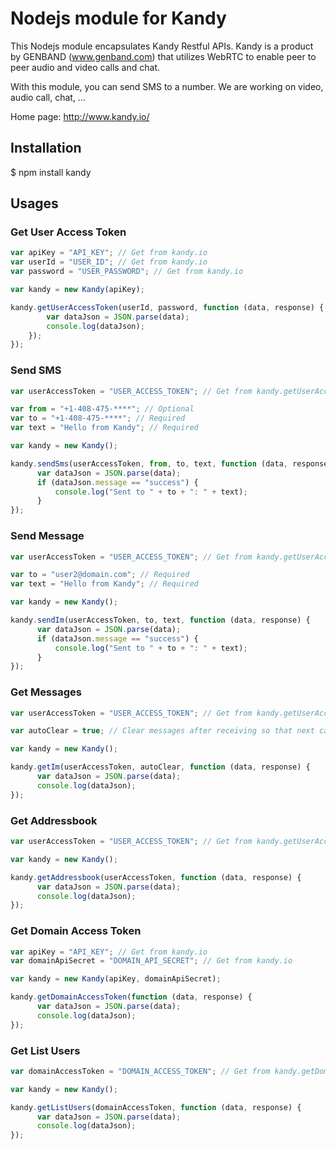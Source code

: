 # Nodejs module for Kandy

This Nodejs module encapsulates Kandy Restful APIs. Kandy is a product by GENBAND (www.genband.com) that utilizes WebRTC to enable peer to peer audio and video calls and chat.

With this module, you can send SMS to a number. We are working on video, audio call, chat, ...

Home page: http://www.kandy.io/

## Installation

$ npm install kandy

## Usages

### Get User Access Token

```javascript
var apiKey = "API_KEY"; // Get from kandy.io
var userId = "USER_ID"; // Get from kandy.io
var password = "USER_PASSWORD"; // Get from kandy.io

var kandy = new Kandy(apiKey);

kandy.getUserAccessToken(userId, password, function (data, response) {
        var dataJson = JSON.parse(data);
        console.log(dataJson);
    });
});

```

### Send SMS

```javascript
var userAccessToken = "USER_ACCESS_TOKEN"; // Get from kandy.getUserAccessToken(...)

var from = "+1-408-475-****"; // Optional
var to = "+1-408-475-****"; // Required
var text = "Hello from Kandy"; // Required

var kandy = new Kandy();

kandy.sendSms(userAccessToken, from, to, text, function (data, response) {
      var dataJson = JSON.parse(data);
      if (dataJson.message == "success") {
          console.log("Sent to " + to + ": " + text);
      }
});

```

### Send Message

```javascript
var userAccessToken = "USER_ACCESS_TOKEN"; // Get from kandy.getUserAccessToken(...)

var to = "user2@domain.com"; // Required
var text = "Hello from Kandy"; // Required

var kandy = new Kandy();

kandy.sendIm(userAccessToken, to, text, function (data, response) {
      var dataJson = JSON.parse(data);
      if (dataJson.message == "success") {
          console.log("Sent to " + to + ": " + text);
      }
});

```

### Get Messages

```javascript
var userAccessToken = "USER_ACCESS_TOKEN"; // Get from kandy.getUserAccessToken(...)

var autoClear = true; // Clear messages after receiving so that next call won't show those messages

var kandy = new Kandy();

kandy.getIm(userAccessToken, autoClear, function (data, response) {
      var dataJson = JSON.parse(data);
      console.log(dataJson);
});

```

### Get Addressbook

```javascript
var userAccessToken = "USER_ACCESS_TOKEN"; // Get from kandy.getUserAccessToken(...)

var kandy = new Kandy();

kandy.getAddressbook(userAccessToken, function (data, response) {
      var dataJson = JSON.parse(data);
      console.log(dataJson);
});

```

### Get Domain Access Token

```javascript
var apiKey = "API_KEY"; // Get from kandy.io
var domainApiSecret = "DOMAIN_API_SECRET"; // Get from kandy.io

var kandy = new Kandy(apiKey, domainApiSecret);

kandy.getDomainAccessToken(function (data, response) {
      var dataJson = JSON.parse(data);
      console.log(dataJson);
});

```

### Get List Users

```javascript
var domainAccessToken = "DOMAIN_ACCESS_TOKEN"; // Get from kandy.getDomainAccessToken(...)

var kandy = new Kandy();

kandy.getListUsers(domainAccessToken, function (data, response) {
      var dataJson = JSON.parse(data);
      console.log(dataJson);
});

```
